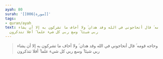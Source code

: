 ```yaml
---
ayah: 80
surah: '[[006|سورة]]'
tags:
- quran/ayah
text: وحاجه قومه ۚ قال أتحاجوني في الله وقد هدان ۚ ولا أخاف ما تشركون به إلا أن يشاء
  ربي شيئا ۗ وسع ربي كل شيء علما ۗ أفلا تتذكرون
---
```

> وحاجه قومه ۚ قال أتحاجوني في الله وقد هدان ۚ ولا أخاف ما تشركون به إلا أن يشاء ربي شيئا ۗ وسع ربي كل شيء علما ۗ أفلا تتذكرون
